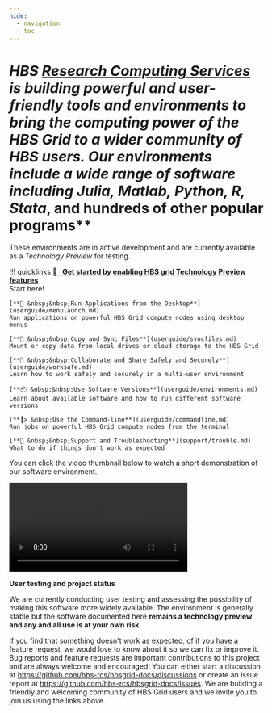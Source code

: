 ```yaml
---
hide:
  - navigation
  - toc
---
```


# **HBS [Research Computing Services](https://www.hbs.edu/research-computing-services) is building powerful and user-friendly tools and environments to bring the computing power of the HBS Grid to a wider community of HBS users. Our environments include a wide range of software including *Julia*, *Matlab*, *Python*, *R*,* Stata*, and hundreds of other popular programs**

These environments are in active development and are currently
available as a *Technology Preview* for testing.

!!! quicklinks
    [**🥇 &nbsp;&nbsp;Get started by enabling HBS grid Technology Preview features**](userguide/quickstart.md)  
    Start here!
     
    [**🚀 &nbsp;&nbsp;Run Applications from the Desktop**](userguide/menulaunch.md)  
    Run applications on powerful HBS Grid compute nodes using desktop menus
     
    [**🔄 &nbsp;&nbsp;Copy and Sync Files**](userguide/syncfiles.md)  
    Mount or copy data from local drives or cloud storage to the HBS Grid
     
    [**👥 &nbsp;&nbsp;Collaborate and Share Safely and Securely**](userguide/worksafe.md)  
    Learn how to work safely and securely in a multi-user environment
     
    [**📦 &nbsp;&nbsp;Use Software Versions**](userguide/environments.md)  
    Learn about available software and how to run different software versions
     
    [**┃> &nbsp;Use the Command-line**](userguide/commandline.md)  
    Run jobs on powerful HBS Grid compute nodes from the terminal
     
    [**🦺 &nbsp;&nbsp;Support and Troubleshooting**](support/trouble.md)  
    What to do if things don't work as expected


You can click the video thumbnail below to watch a short demonstration
of our software environment.

<video width="70%" controls>
  <source src="media/intro.webm" type="video/webm">
Your browser does not support the video tag.
</video>


**User testing and project status**

We are currently conducting user testing and assessing the possibility
of making this software more widely available. The environment is
generally stable but the software documented here 
**remains a technology preview and any and all use is at your own risk**.

If you find that something doesn't work as expected, of if you have a
feature request, we would love to know about it so we can fix or improve
it. Bug reports and feature requests are important contributions to this
project and are always welcome and encouraged! You can either start a
discussion at <https://github.com/hbs-rcs/hbsgrid-docs/discussions> or create an issue
report at <https://github.com/hbs-rcs/hbsgrid-docs/issues>. We are building a
friendly and welcoming community of HBS Grid users and we invite you to
join us using the links above.
